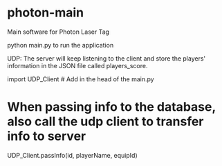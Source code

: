 # photon-main
Main software for Photon Laser Tag

python main.py to run the application

UDP:
The server will keep listening to the client and store the players' information in the JSON file called players_score.

import UDP_Client # Add in the head of the main.py

# When passing info to the database, also call the udp client to transfer info to server
UDP_Client.passInfo(id, playerName, equipId)
